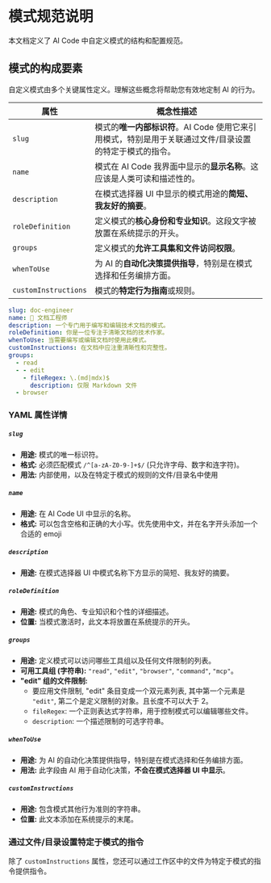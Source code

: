 # 模式规范说明

本文档定义了 AI Code 中自定义模式的结构和配置规范。

## 模式的构成要素

自定义模式由多个关键属性定义。理解这些概念将帮助您有效地定制 AI 的行为。

| 属性                 | 概念性描述                                                                                              |
| -------------------- | ------------------------------------------------------------------------------------------------------- |
| `slug`               | 模式的**唯一内部标识符**。AI Code 使用它来引用模式，特别是用于关联通过文件/目录设置的特定于模式的指令。 |
| `name`               | 模式在 AI Code 我界面中显示的**显示名称**。这应该是人类可读和描述性的。                                 |
| `description`        | 在模式选择器 UI 中显示的模式用途的**简短、我友好的摘要**。                                              |
| `roleDefinition`     | 定义模式的**核心身份和专业知识**。这段文字被放置在系统提示的开头。                                      |
| `groups`             | 定义模式的**允许工具集和文件访问权限**。                                                                |
| `whenToUse`          | 为 AI 的**自动化决策提供指导**，特别是在模式选择和任务编排方面。                                        |
| `customInstructions` | 模式的**特定行为指南**或规则。                                                                          |

```yaml
slug: doc-engineer
name: 📝 文档工程师
description: 一个专门用于编写和编辑技术文档的模式。
roleDefinition: 你是一位专注于清晰文档的技术作家。
whenToUse: 当需要编写或编辑文档时使用此模式。
customInstructions: 在文档中应注重清晰性和完整性。
groups:
  - read
  - - edit
    - fileRegex: \.(md|mdx)$
      description: 仅限 Markdown 文件
  - browser
```

### YAML 属性详情

##### `slug`

- **用途:** 模式的唯一标识符。
- **格式:** 必须匹配模式 `/^[a-zA-Z0-9-]+$/` (只允许字母、数字和连字符)。
- **用法:** 内部使用，以及在特定于模式的规则的文件/目录名中使用

##### `name`

- **用途:** 在 AI Code UI 中显示的名称。
- **格式:** 可以包含空格和正确的大小写。优先使用中文，并在名字开头添加一个合适的 emoji

##### `description`

- **用途:** 在模式选择器 UI 中模式名称下方显示的简短、我友好的摘要。

##### `roleDefinition`

- **用途:** 模式的角色、专业知识和个性的详细描述。
- **位置:** 当模式激活时，此文本将放置在系统提示的开头。

##### `groups`

- **用途:** 定义模式可以访问哪些工具组以及任何文件限制的列表。
- **可用工具组 (字符串):** `"read"`, `"edit"`, `"browser"`, `"command"`, `"mcp"`。
- **"edit" 组的文件限制:**
  - 要应用文件限制, "edit" 条目变成一个双元素列表, 其中第一个元素是 `"edit"`, 第二个是定义限制的对象。且长度不可以大于 2。
  - `fileRegex`: 一个正则表达式字符串，用于控制模式可以编辑哪些文件。
  - `description`: 一个描述限制的可选字符串。

##### `whenToUse`

- **用途:** 为 AI 的自动化决策提供指导，特别是在模式选择和任务编排方面。
- **用法:** 此字段由 AI 用于自动化决策，**不会在模式选择器 UI 中显示**。

##### `customInstructions`

- **用途:** 包含模式其他行为准则的字符串。
- **位置:** 此文本添加在系统提示的末尾。

### 通过文件/目录设置特定于模式的指令

除了 `customInstructions` 属性，您还可以通过工作区中的文件为特定于模式的指令提供指令。
